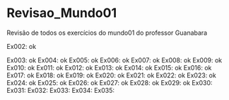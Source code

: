 # Revisao_Mundo01
 Revisão de todos os exercícios do mundo01 do professor Guanabara
 
 Ex002: ok

 Ex003: ok
 Ex004: ok
 Ex005: ok
 Ex006: ok
 Ex007: ok
 Ex008: ok
 Ex009: ok
 Ex010: ok
 Ex011: ok
 Ex012: ok
 Ex013: ok
 Ex014: ok
 Ex015: ok
 Ex016: ok
 Ex017: ok
 Ex018: ok
 Ex019: ok
 Ex020: ok
 Ex021: ok
 Ex022: ok
 Ex023: ok
 Ex024: ok
 Ex025: ok
 Ex026: ok
 Ex027: ok
 Ex028: ok
 Ex029: ok
 Ex030: 
 Ex031:
 Ex032:
 Ex033:
 Ex034:
 Ex035:
 
 
 
